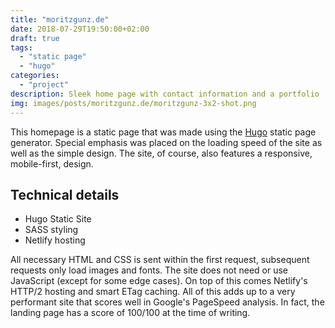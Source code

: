 ```yaml
---
title: "moritzgunz.de"
date: 2018-07-29T19:50:00+02:00
draft: true
tags:
  - "static page"
  - "hugo"
categories:
  - "project"
description: Sleek home page with contact information and a portfolio
img: images/posts/moritzgunz.de/moritzgunz-3x2-shot.png
---
```


This homepage is a static page that was made using the [Hugo](https://gohugo.io/) static page generator. Special emphasis was placed on the loading speed of the site as well as the simple design. The site, of course, also features a responsive, mobile-first, design.

## Technical details

- Hugo Static Site
- SASS styling
- Netlify hosting

All necessary HTML and CSS is sent within the first request, subsequent requests only load images and fonts. The site does not need or use JavaScript (except for some edge cases). On top of this comes Netlify's HTTP/2 hosting and smart ETag caching. All of this adds up to a very performant site that scores well in Google's PageSpeed analysis. In fact, the landing page has a score of 100/100 at the time of writing.
